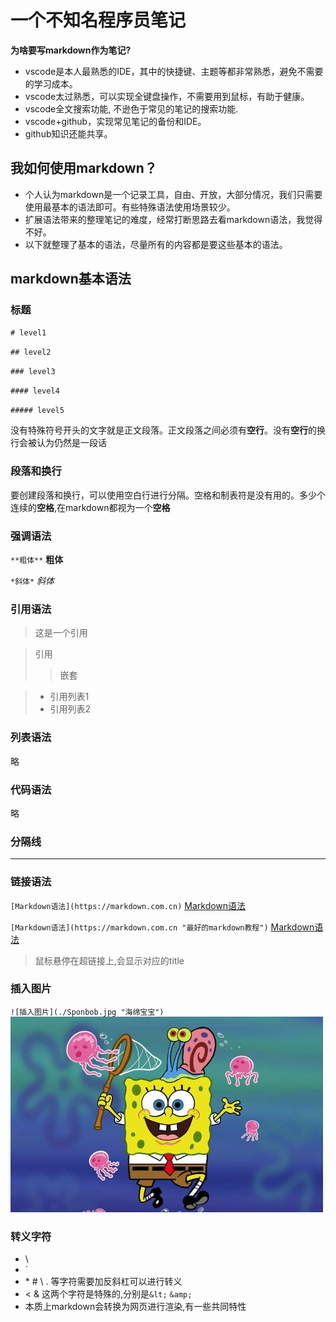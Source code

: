 # 一个不知名程序员笔记

**为啥要写markdown作为笔记?**
- vscode是本人最熟悉的IDE，其中的快捷键、主题等都非常熟悉，避免不需要的学习成本。
- vscode太过熟悉，可以实现全键盘操作，不需要用到鼠标，有助于健康。
- vscode全文搜索功能, 不逊色于常见的笔记的搜索功能.
- vscode+github，实现常见笔记的备份和IDE。
- github知识还能共享。 

## 我如何使用markdown？
- 个人认为markdown是一个记录工具，自由、开放，大部分情况，我们只需要使用最基本的语法即可。有些特殊语法使用场景较少。
- 扩展语法带来的整理笔记的难度，经常打断思路去看markdown语法，我觉得不好。
- 以下就整理了基本的语法，尽量所有的内容都是要这些基本的语法。

## markdown基本语法

### 标题

`# level1` 

`## level2`

`### level3`

`#### level4`

`##### level5`

没有特殊符号开头的文字就是正文段落。正文段落之间必须有**空行**。没有**空行**的换行会被认为仍然是一段话

### 段落和换行

要创建段落和换行，可以使用空白行进行分隔。空格和制表符是没有用的。多少个连续的**空格**,在markdown都视为一个**空格**

### 强调语法

`**粗体**` **粗体**

`*斜体*` *斜体*

### 引用语法

>这是一个引用

>引用
>> 嵌套

>- 引用列表1
>- 引用列表2

### 列表语法

略

### 代码语法

略

### 分隔线

---

### 链接语法

`[Markdown语法](https://markdown.com.cn)` [Markdown语法](https://markdown.com.cn)

`[Markdown语法](https://markdown.com.cn "最好的markdown教程")` [Markdown语法](https://markdown.com.cn "最好的markdown教程")

>鼠标悬停在超链接上,会显示对应的title

### 插入图片

`![插入图片](./Sponbob.jpg "海绵宝宝")` ![插入图片](./Sponbob.jpg "海绵宝宝")

### 转义字符
- \\ 
- \`
- \* \# \\ \. 等字符需要加反斜杠可以进行转义
- &lt; &amp; 这两个字符是特殊的,分别是`&lt;` `&amp;`
- 本质上markdown会转换为网页进行渲染,有一些共同特性






